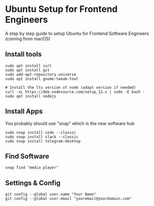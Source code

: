 # Ubuntu Setup for Frontend Engineers
A step by step guide to setup Ubuntu for Frontend Software Engineers (coming from macOS)

## Install tools
```
sudo apt install curl
sudo apt install git
sudo add-apt-repository universe
sudo apt install gnome-tweak-tool

# Install the lts version of node (adapt version if needed)
curl -sL https://deb.nodesource.com/setup_12.x | sudo -E bash -
sudo apt install nodejs
```

## Install Apps 
You probably should use "snap" which is the new software hub
```
sudo snap install code --classic
sudo snap install slack --classic
sudo snap install telegram-desktop
```

## Find Software
`snap find "media player"`

## Settings & Config
```
git config --global user.name "Your Name"
git config --global user.email "youremail@yourdomain.com"
```

